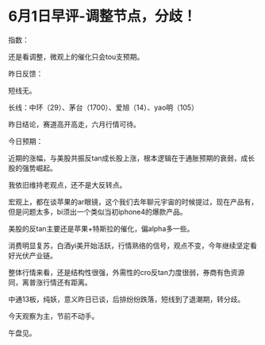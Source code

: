 # 6月1日早评-调整节点，分歧！

指数：

还是看调整，微观上的催化只会tou支预期。





昨日反馈：

短线无。

长线：中环（29）、茅台（1700）、爱旭（14）、yao明（105）

昨日结论，赛道高开高走，六月行情可待。





今日预期：

近期的涨幅，与美股共振反tan成长股上涨，根本逻辑在于通胀预期的衰弱，成长股的强势崛起。

我依旧维持老观点，还不是大反转点。

宏观上，都在谈苹果的ar眼镜，这个我们去年聊元宇宙的时候提过，现在产品有，但是问题太多，bi须出一个类似当初iphone4的爆款产品。

美股的反tan主要还是苹果+特斯拉的催化，偏alpha多一些。

消费明显复苏，白酒yi美开始活跃，行情熟络的信号，观点不变，今年继续坚定看好光伏产业链。

整体行情来看，还是结构性很强，外需性的cro反tan力度很弱，券商有色资源同，离普涨行情还有距离。

中通13板，纯妖，意义昨日已谈，后排纷纷跌落，短线到了退潮期，转分歧。

今天观察为主，节前不动手。

午盘见。
